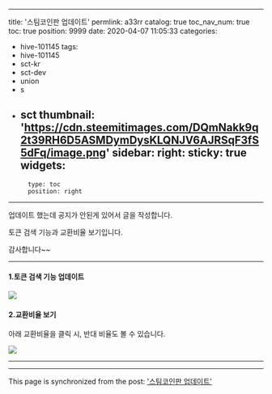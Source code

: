 
---
title: '스팀코인판 업데이트'
permlink: a33rr
catalog: true
toc_nav_num: true
toc: true
position: 9999
date: 2020-04-07 11:05:33
categories:
- hive-101145
tags:
- hive-101145
- sct-kr
- sct-dev
- union
- s
- sct
thumbnail: 'https://cdn.steemitimages.com/DQmNakk9q2t39RH6D5ASMDymDysKLQNJV6AJRSqF3fS5dFq/image.png'
sidebar:
    right:
        sticky: true
widgets:
    -
        type: toc
        position: right
---


업데이트 했는데 공지가 안된게 있어서 글을 작성합니다.

토큰 검색 기능과 교환비율 보기입니다.

감사합니다~~

---

#### 1.토큰 검색 기능 업데이트

![](https://cdn.steemitimages.com/DQmNakk9q2t39RH6D5ASMDymDysKLQNJV6AJRSqF3fS5dFq/image.png)

#### 2.교환비율 보기

아래 교환비율을 클릭 시, 반대 비율도 볼 수 있습니다.

![](https://cdn.steemitimages.com/DQmdP5exJ8abgXi5BPHXvj8bBXvUEW9iS4des2EaTtFaFd2/image.png)

---

- - -

This page is synchronized from the post: ['스팀코인판 업데이트'](https://steemit.com/@jacobyu/a33rr)
